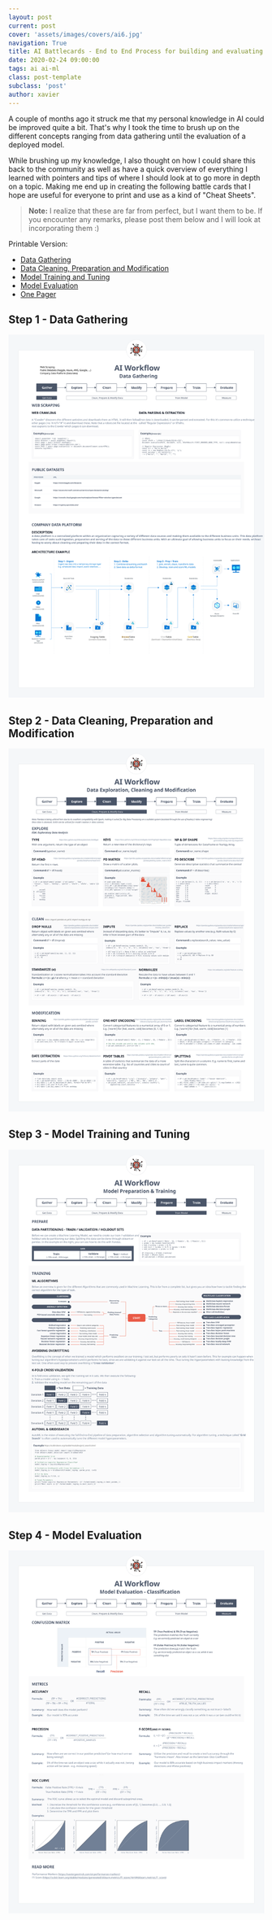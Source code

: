 ```yaml
---
layout: post
current: post
cover: 'assets/images/covers/ai6.jpg'
navigation: True
title: AI Battlecards - End to End Process for building and evaluating AI models
date: 2020-02-24 09:00:00
tags: ai ai-ml
class: post-template
subclass: 'post'
author: xavier
---
```


A couple of months ago it struck me that my personal knowledge in AI could be improved quite a bit. That's why I took the time to brush up on the different concepts ranging from data gathering until the evaluation of a deployed model.

While brushing up my knowledge, I also thought on how I could share this back to the community as well as have a quick overview of everything I learned with pointers and tips of where I should look at to go more in depth on a topic. Making me end up in creating the following battle cards that I hope are useful for everyone to print and use as a kind of "Cheat Sheets".

> **Note:** I realize that these are far from perfect, but I want them to be. If you encounter any remarks, please post them below and I will look at incorporating them :)

Printable Version:

* [Data Gathering](/assets/images/battlecards/AI%20-%20Data%20Gathering.pdf)
* [Data Cleaning, Preparation and Modification](/assets/images/battlecards/AI%20-%20Data%20Exploration.pdf)
* [Model Training and Tuning](/assets/images/battlecards/AI%20-%20Model%20Preparation%20and%20Training.pdf)
* [Model Evaluation](/assets/images/battlecards/AI%20-%20Model%20Evaluation%20and%20Classification.pdf)
* [One Pager](/assets/images/battlecards/Battlecards.pdf)

## Step 1 - Data Gathering

![/assets/images/battlecards/AI - Data Gathering.svg](/assets/images/battlecards/AI%20-%20Data%20Gathering.svg)


## Step 2 - Data Cleaning, Preparation and Modification

![/assets/images/battlecards/AI - Data Exploration.svg](/assets/images/battlecards/AI%20-%20Data%20Exploration.svg)


## Step 3 - Model Training and Tuning

![/assets/images/battlecards/AI - Model Preparation and Training.svg](/assets/images/battlecards/AI%20-%20Model%20Preparation%20and%20Training.svg)

## Step 4 - Model Evaluation

![/assets/images/battlecards/AI - Model Evaluation and Classification.svg](/assets/images/battlecards/AI%20-%20Model%20Evaluation%20and%20Classification.svg)
